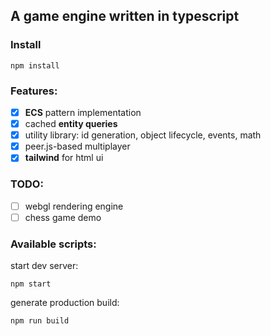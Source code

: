 ## A game engine written in typescript

### Install

```
npm install
```

### Features:

- [x] **ECS** pattern implementation
- [x] cached **entity queries**
- [x] utility library: id generation, object lifecycle, events, math
- [x] peer.js-based multiplayer
- [x] **tailwind** for html ui

### TODO:

- [ ] webgl rendering engine
- [ ] chess game demo

### Available scripts:

start dev server:

```
npm start
```

generate production build:

```
npm run build
```
